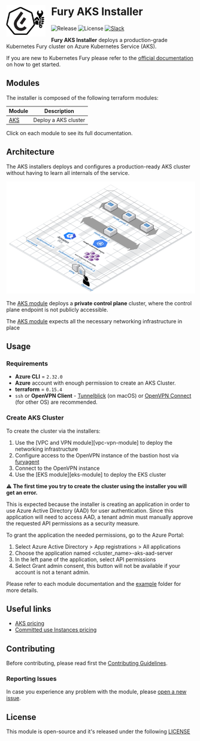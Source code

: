 <h1>
    <img src="./docs/assets/fury_installer.png?raw=true" align="left" width="105" style="margin-right: 15px"/>
    Fury AKS Installer
</h1>

![Release](https://img.shields.io/github/v/release/sighupio/fury-aks-installer?label=Latest%20Release)
![License](https://img.shields.io/github/license/sighupio/fury-aks-installer?label=License)
[![Slack](https://img.shields.io/badge/slack-@kubernetes/fury-yellow.svg?logo=slack&label=Slack)](https://kubernetes.slack.com/archives/C0154HYTAQH)

<!-- <KFD-DOCS> -->

**Fury AKS Installer** deploys a production-grade Kubernetes Fury cluster on Azure Kubernetes Service (AKS).

If you are new to Kubernetes Fury please refer to the [official documentation][kfd-docs] on how to get started.

## Modules

The installer is composed of the following terraform modules:

|            Module             |                  Description                   |
| ----------------------------- | ---------------------------------------------- |
| [AKS][aks-module]             | Deploy a AKS cluster                           |

Click on each module to see its full documentation.

## Architecture

The AKS installers deploys and configures a production-ready AKS cluster without having to learn all internals of the service.

![Fury Architecture](./docs/assets/fury_installer_architecture.png)

The [AKS module][aks-module] deploys a **private control plane** cluster, where the control plane endpoint is not publicly accessible.

The [AKS module][aks-module] expects all the necessary networking infrastructure in place

## Usage

### Requirements

- **Azure CLI** = `2.32.0`
- **Azure** account with enough permission to create an AKS Cluster.
- **terraform** = `0.15.4`
- `ssh` or **OpenVPN Client** - [Tunnelblick][tunnelblick] (on macOS) or [OpenVPN Connect][openvpn-connect] (for other OS) are recommended.

### Create AKS Cluster

To create the cluster via the installers:

1. Use the [VPC and VPN module][vpc-vpn-module] to deploy the networking infrastructure
2. Configure access to the OpenVPN instance of the bastion host via [furyagent][furyagent]
3. Connect to the OpenVPN instance
4. Use the [EKS module][eks-module] to deploy the EKS cluster

⚠️ **The first time you try to create the cluster using the installer you will get an error.**

This is expected because the installer is creating an application in order to use Azure Active Directory (AAD) for user authentication. Since this application will need to access AAD, a tenant admin must manually approve the requested API permissions as a security measure.

To grant the application the needed permissions, go to the Azure Portal:

1. Select Azure Active Directory > App registrations > All applications
2. Choose the application named <cluster_name>-aks-aad-server
3. In the left pane of the application, select API permissions
4. Select Grant admin consent, this button will not be available if your account is not a tenant admin.

Please refer to each module documentation and the [example](example/) folder for more details.

## Useful links

- [AKS pricing](https://azure.microsoft.com/en-us/pricing/details/kubernetes-service/)
- [Committed use Instances pricing](https://azure.microsoft.com/en-us/pricing/details/virtual-machines/linux/)

<!-- Links -->

[aks-installer-docs]: https://docs.kubernetesfury.com/docs/installers/managed/aks/
[aks-module]: https://github.com/sighupio/fury-aks-installer/tree/master/modules/aks
[kfd-docs]: https://docs.kubernetesfury.com/docs/distribution/

[furyagent]: https://github.com/sighupio/furyagent
[tunnelblick]: https://tunnelblick.net/downloads.html
[openvpn-connect]: https://openvpn.net/vpn-client/

<!-- </KFD-DOCS> -->
<!-- <FOOTER> -->

## Contributing

Before contributing, please read first the [Contributing Guidelines](docs/CONTRIBUTING.md).

### Reporting Issues

In case you experience any problem with the module, please [open a new issue](https://github.com/sighupio/fury-kubernetes-networking/issues/new/choose).

## License

This module is open-source and it's released under the following [LICENSE](LICENSE)

<!-- </FOOTER> -->

